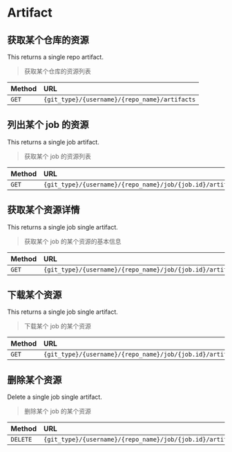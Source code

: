 # Artifact

## 获取某个仓库的资源

This returns a single repo artifact.

> 获取某个仓库的资源列表

| Method | URL                     |
| :----- | :---------------------- |
| `GET`  | `{git_type}/{username}/{repo_name}/artifacts` |

## 列出某个 job 的资源

This returns a single job artifact.

> 获取某个 job 的资源列表

| Method | URL                     |
| :----- | :---------------------- |
| `GET`  | `{git_type}/{username}/{repo_name}/job/{job.id}/artifacts` |

## 获取某个资源详情

This returns a single job single artifact.

> 获取某个 job 的某个资源的基本信息

| Method | URL                                      |
| :----- | :----------------------                  |
| `GET`  | `{git_type}/{username}/{repo_name}/job/{job.id}/artifacts/{artifact_name}` |

## 下载某个资源

This returns a single job single artifact.

> 下载某个 job 的某个资源

| Method | URL                                      |
| :----- | :----------------------                  |
| `GET`  | `{git_type}/{username}/{repo_name}/job/{job.id}/artifacts/{artifact_name}/{format}` |

## 删除某个资源

Delete a single job single artifact.

> 删除某个 job 的某个资源

| Method | URL                                      |
| :----- | :----------------------                  |
| `DELETE`  | `{git_type}/{username}/{repo_name}/job/{job.id}/artifacts/{artifact_name}` |
